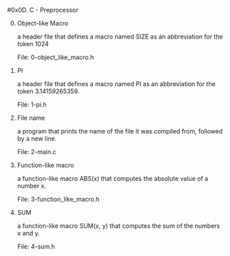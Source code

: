 #0x0D. C - Preprocessor

0. Object-like Macro

	a header file that defines a macro named SIZE as an abbreviation for the token 1024
	
	File: 0-object_like_macro.h

1. Pi
	
	a header file that defines a macro named PI as an abbreviation for the token 3.14159265359.
	
	File: 1-pi.h

2. File name

	a program that prints the name of the file it was compiled from, followed by a new line.

	File: 2-main.c

3. Function-like macro

	a function-like macro ABS(x) that computes the absolute value of a number x.

	File: 3-function_like_macro.h

4. SUM

	a function-like macro SUM(x, y) that computes the sum of the numbers x and y.

	File: 4-sum.h
